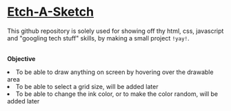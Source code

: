 # <a href="https://www.theodinproject.com/paths/foundations/courses/foundations/lessons/etch-a-sketch-project">Etch-A-Sketch</a>

This github repository is solely used for showing off thy html, css, javascript and "googling tech stuff" skills, by making a small project `!yay!`.
<br>
<br>

<b>Objective</b><br>

<li>To be able to draw anything on screen by hovering over the drawable area</li>
<li>To be able to select a grid size, will be added later </li>
<li>To be able to change the ink color, or to make the color random, will be added later</li>


